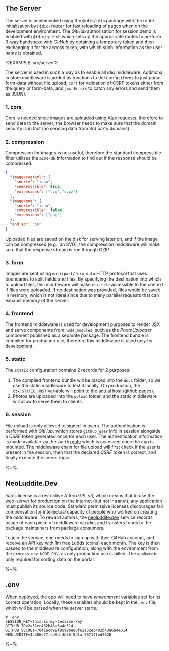 ## The Server

The server is implemented using the `@idio/idio` package with the route initialisation by `@idio/router` for fast reloading of pages when on the development environment. The _GitHub_ authorisation for session demo is enabled with `@idio/github` which sets up the appropriate routes to perform 3-way handshake with _GitHub_ by obtaining a temporary token and then exchanging it for the access token, with which such information as the user name is obtained.

%EXAMPLE: src/server%

The server is used in such a way as to enable all _Idio_ middleware. Additional custom middleware is added as functions to the config (`forms` to just parse form-data without file upload, `csrf` for validation of CSRF tokens either from the query or form-data, and `jsonErrors` to catch any errors and send them as JSON).

### 1. cors

Cors is needed since images are uploaded using Ajax requests, therefore to send data to the server, the browser needs to make sure that the domain security is in tact (no sending data from 3rd party domains).

### 2. compression

Compression for images is not useful, therefore the standard compressible filter utilises the `mime-db` information to find out if the response should be compressed:

```json
{
  "image/svg+xml": {
    "source": "iana",
    "compressible": true,
    "extensions": ["svg","svgz"]
  },
  "image/png": {
    "source": "iana",
    "compressible": false,
    "extensions": ["png"]
  },
  "and so": "on"
}
```

Uploaded files are saved on the disk for serving later on, and if the image can be compressed (e.g., an SVG), the compression middleware will make sure that the response stream is run through GZIP.

### 3. form

Images are sent using `multipart/form-data` HTTP protocol that uses boundaries to split fields and files. By specifying the destination into which to upload files, this middleware will make `ctx.file` accessible to the context if files were uploaded. If no destination was provided, files would be saved in memory, which is not ideal since due to many parallel requests that can exhaust memory of the server.

### 4. frontend

The frontend middleware is used for development purposes to render JSX and serve components from `node_modules`, such as the _PhotoUploader_ component published as a separate package. The frontend bundle is compiled for production use, therefore this middleware is used only for development.

### 5. static

The `static` configuration contains 2 records for 2 purposes:
1. The compiled frontend bundle will be placed into the `docs` folder, so we use the static middleware to test it locally. On production, the `ctx.STATIC_HOST` variable will point to the actual host (github pages).
1. Photos are uploaded into the `upload` folder, and the static middleware will allow to serve them to clients.

### 6. session

File upload is only allowed to signed-in users. The authentication is performed with _GitHub_, which stores `github_user` info in session alongside a _CSRF_ token generated once for each user. The authentication information is made available via the `/auth` [route](routes/get/auth.js) which is accessed once the app is mounted. The middleware chain for file upload will first check if the user is present in the session, then that the declared _CSRF_ token is correct, and finally execute the server logic.

%~%

## NeoLuddite.Dev

_Idio's_ license is a restrictive Affero GPL v3, which means that to use the web-server for production on the internet (but not intranet), any application must publish its source code. Standard permissive licenses discourages fair compensation for intellectual capacity of people who worked on creating the middleware. To reward authors, the [neoluddite.dev](https://neoluddite.dev) service records usage of each piece of middleware via _Idio_, and transfers funds to the package maintainers from package consumers.

To join the service, one needs to sign up with their GitHub account, and receive an API key with 1m free Ludds (coins) each month. The key is then passed to the middleware configuration, along with the environment from the `process.env.NODE_ENV`, as only production use is billed. The `appName` is only required for sorting data on the portal.

%~%

## .env

When deployed, the app will need to have _environment_ variables set for its correct operation. Locally, these variables should be kept in the `.env` file, which will be parsed when the server starts.

```env
# .env
SESSION_KEY=this-is-my-session-key
GITHUB_ID=2a32ec482b43a6a4e314
GITHUB_SECRET=7041ecd99f95a9be86f62a32ec482b43a6a4e314
NEOLUDDITE=4c386e77-cb9d-4d36-9a1a-76714fed9626
```

%~%
